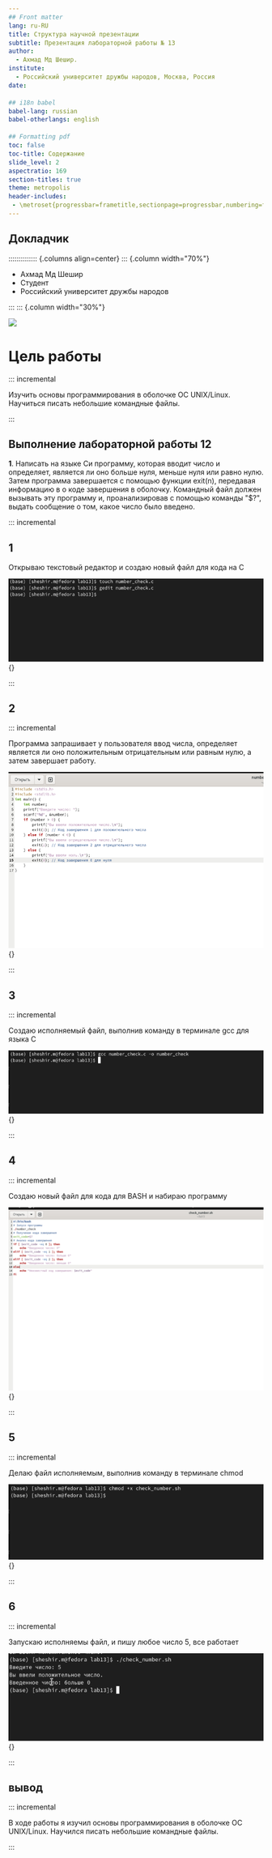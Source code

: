 ```yaml
---
## Front matter
lang: ru-RU
title: Структура научной презентации
subtitle: Презентация лабораторной работы № 13
author:
  - Ахмад Мд Шешир.
institute:
  - Российский университет дружбы народов, Москва, Россия
date: 

## i18n babel
babel-lang: russian
babel-otherlangs: english

## Formatting pdf
toc: false
toc-title: Содержание
slide_level: 2
aspectratio: 169
section-titles: true
theme: metropolis
header-includes:
 - \metroset{progressbar=frametitle,sectionpage=progressbar,numbering=fraction}
---
```


## Докладчик

:::::::::::::: {.columns align=center}
::: {.column width="70%"}

  * Ахмад Мд Шешир
  * Cтудент
  * Российский университет дружбы народов

:::
::: {.column width="30%"}

![](./image/kulyabov.png)


# Цель работы

::: incremental


Изучить основы программирования в оболочке ОС UNIX/Linux. Научиться писать небольшие командные файлы.

:::

## Выполнение лабораторной работы 12

**1**. Написать на языке Си программу, которая вводит число и определяет, является ли оно
больше нуля, меньше нуля или равно нулю. Затем программа завершается с помощью
функции exit(n), передавая информацию в о коде завершения в оболочку. Командный файл должен вызывать эту программу и, проанализировав с помощью команды
"$?", выдать сообщение о том, какое число было введено.

::: incremental

## 1

Открываю текстовый редактор и создаю новый файл для кода на С 

![](image/5.png){}

:::

## 2

::: incremental


Программа запрашивает у пользователя ввод числа, определяет является ли оно положительным отрицательным или равным нулю, а затем завершает работу.

![Набераю текст ](image/6.png){}

:::

## 3 

::: incremental

Создаю исполняемый файл, выполнив команду в терминале gcc для языка С 

![emacs](image/7.png){}


:::

## 4

::: incremental

Создаю новый файл для кода для BASH и набираю программу 

![](image/9.png){}


:::

## 5

::: incremental

Делаю файл исполняемым, выполнив команду в терминале chmod 

![](image/10.png){}


:::

## 6

::: incremental

Запускаю исполняемы файл, и пишу любое число 5, все работает

![](image/11.png){}


:::


## вывод

::: incremental

В ходе работы я изучил основы программирования в оболочке ОС UNIX/Linux. Научился писать небольшие командные файлы.


:::


